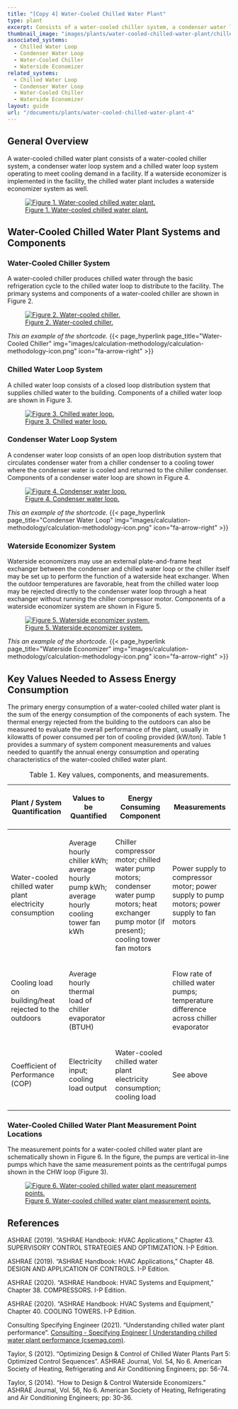 ```yaml
---
title: "[Copy 4] Water-Cooled Chilled Water Plant"
type: plant
excerpt: Consists of a water-cooled chiller system, a condenser water loop system and a chilled water loop system operating to meet cooling demand in a facility.
thumbnail_image: "images/plants/water-cooled-chilled-water-plant/chilled-water-plant-overview.jpeg"
associated_systems:
  - Chilled Water Loop
  - Condenser Water Loop
  - Water-Cooled Chiller
  - Waterside Economizer
related_systems:
  - Chilled Water Loop
  - Condenser Water Loop
  - Water-Cooled Chiller
  - Waterside Economizer
layout: guide
url: "/documents/plants/water-cooled-chilled-water-plant-4"
---
```


## General Overview

A water-cooled chilled water plant consists of a water-cooled chiller system, a condenser water loop system and a chilled water loop system operating to meet cooling demand in a facility. If a waterside economizer is implemented in the facility, the chilled water plant includes a waterside economizer system as well.

<a href="/images/plants/water-cooled-chilled-water-plant/3D-Chiller-Plant-Diagram.jpg">
    <figure class="figure mb-4 mt-3">
        <img src="/images/plants/water-cooled-chilled-water-plant/3D-Chiller-Plant-Diagram.jpg" class="figure-img img-fluid rounded" alt="Figure 1. Water-cooled chilled water plant.">
        <figcaption class="figure-caption text-left">Figure 1. Water-cooled chilled water plant.</figcaption>
    </figure>
</a>

## Water-Cooled Chilled Water Plant Systems and Components

### Water-Cooled Chiller System

A water-cooled chiller produces chilled water through the basic refrigeration cycle to the chilled water loop to distribute to the facility. The primary systems and components of a water-cooled chiller are shown in Figure 2.

<a href="/images/plants/water-cooled-chilled-water-plant/3D-Chillers-diagram_1.jpg">
    <figure class="figure mb-4 mt-3">
        <img src="/images/plants/water-cooled-chilled-water-plant/3D-Chillers-diagram_1.jpg" class="figure-img img-fluid rounded" alt="Figure 2. Water-cooled chiller.">
        <figcaption class="figure-caption text-left">Figure 2. Water-cooled chiller.</figcaption>
    </figure>
</a>

_This an example of the shortcode._
{{< page_hyperlink page_title="Water-Cooled Chiller" img="images/calculation-methodology/calculation-methodology-icon.png" icon="fa-arrow-right" >}}

### Chilled Water Loop System

A chilled water loop consists of a closed loop distribution system that supplies chilled water to the building. Components of a chilled water loop are shown in Figure 3.


<a href="/images/plants/water-cooled-chilled-water-plant/CHW-Loop-Diagram_11302022.jpg">
    <figure class="figure mb-4 mt-3">
        <img src="/images/plants/water-cooled-chilled-water-plant/CHW-Loop-Diagram_11302022.jpg" class="figure-img img-fluid rounded" alt="Figure 3. Chilled water loop.">
        <figcaption class="figure-caption text-left">Figure 3. Chilled water loop.</figcaption>
    </figure>
</a>

### Condenser Water Loop System

A condenser water loop consists of an open loop distribution system that circulates condenser water from a chiller condenser to a cooling tower where the condenser water is cooled and returned to the chiller condenser. Components of a condenser water loop are shown in Figure 4.

<a href="/images/plants/water-cooled-chilled-water-plant/CW-Loop-Diagram_11292022.jpg">
    <figure class="figure mb-3 mt-3">
        <img src="/images/plants/water-cooled-chilled-water-plant/CW-Loop-Diagram_11292022.jpg" class="figure-img img-fluid rounded" alt="Figure 4. Condenser water loop.">
        <figcaption class="figure-caption text-left">Figure 4. Condenser water loop.</figcaption>
    </figure>
</a>

_This an example of the shortcode._
{{< page_hyperlink page_title="Condenser Water Loop" img="images/calculation-methodology/calculation-methodology-icon.png" icon="fa-arrow-right" >}}

### Waterside Economizer System

Waterside economizers may use an external plate-and-frame heat exchanger between the condenser and chilled water loop or the chiller itself may be set up to perform the function of a waterside heat exchanger. When the outdoor temperatures are favorable, heat from the chilled water loop may be rejected directly to the condenser water loop through a heat exchanger without running the chiller compressor motor. Components of a waterside economizer system are shown in Figure 5.

<a href="/images/plants/water-cooled-chilled-water-plant/HE-Loop-diagram_2_11212022.jpg">
    <figure class="figure mb-3 mt-3">
        <img src="/images/plants/water-cooled-chilled-water-plant/HE-Loop-diagram_2_11212022.jpg" class="figure-img img-fluid rounded" alt="Figure 5. Waterside economizer system.">
        <figcaption class="figure-caption text-left">Figure 5. Waterside economizer system.</figcaption>
    </figure>
</a>

_This an example of the shortcode._
{{< page_hyperlink page_title="Waterside Economizer" img="images/calculation-methodology/calculation-methodology-icon.png" icon="fa-arrow-right" >}}

## Key Values Needed to Assess Energy Consumption

The primary energy consumption of a water-cooled chilled water plant is the sum of the energy consumption of the components of each system. The thermal energy rejected from the building to the outdoors can also be measured to evaluate the overall performance of the plant, usually in kilowatts of power consumed per ton of cooling provided (kW/ton). Table 1 provides a summary of system component measurements and values needed to quantify the annual energy consumption and operating characteristics of the water-cooled chilled water plant.

<table>
    <caption>Table 1. Key values, components, and measurements.</caption>
    <thead>
        <tr>
            <th>
                <p><strong>Plant / System Quantification</strong></p>
            </th>
            <th>
                <p><strong>Values to be Quantified</strong></p>
            </th>
            <th>
                <p><strong>Energy Consuming Component</strong></p>
            </th>
            <th>
                <p><strong>Measurements</strong></p>
            </th>
        </tr>
    <tbody>
        <tr>
            <td>
                <p>Water-cooled chilled water plant electricity consumption</p>
            </td>
            <td>
                <p>Average hourly chiller kWh; average hourly pump kWh; average hourly cooling tower fan kWh</p>
                <p><br></p>
            </td>
            <td>
                <p>Chiller compressor motor; chilled water pump motors; condenser water pump motors; heat exchanger pump motor (if present); cooling tower fan motors&nbsp;</p>
            </td>
            <td>
                <p>Power supply to compressor motor; power supply to pump motors; power supply to fan motors</p>
            </td>
        </tr>
        <tr>
            <td>
                <p>Cooling load on building/heat rejected to the outdoors</p>
            </td>
            <td>
                <p>Average hourly thermal load of chiller evaporator (BTUH)</p>
            </td>
            <td>
                <p><br></p>
            </td>
            <td>
                <p>Flow rate of chilled water pumps; temperature difference across chiller evaporator</p>
            </td>
        </tr>
        <tr>
            <td>
                <p>Coefficient of Performance (COP)</p>
            </td>
            <td>
                <p>Electricity input; cooling load output</p>
            </td>
            <td>
                <p>Water-cooled chilled water plant electricity consumption; cooling load</p>
            </td>
            <td>
                <p>See above</p>
            </td>
        </tr>
    </tbody>
</table>

### Water-Cooled Chilled Water Plant Measurement Point Locations

The measurement points for a water-cooled chilled water plant are schematically shown in Figure 6. In the figure, the pumps are vertical in-line pumps which have the same measurement points as the centrifugal pumps shown in the CHW loop (Figure 3).

<a href="/images/plants/water-cooled-chilled-water-plant/WCC-Chiller-system-diagram-economizer-2ndary-pump-Final-06132023.jpg">
    <figure class="figure mb-3 mt-3">
        <img src="/images/plants/water-cooled-chilled-water-plant/WCC-Chiller-system-diagram-economizer-2ndary-pump-Final-06132023.jpg" class="figure-img img-fluid rounded" alt="Figure 6. Water-cooled chilled water plant measurement points.">
        <figcaption class="figure-caption text-left">Figure 6. Water-cooled chilled water plant measurement points.</figcaption>
    </figure>
</a>

## References

ASHRAE (2019). “ASHRAE Handbook: HVAC Applications,” Chapter 43. SUPERVISORY CONTROL STRATEGIES AND OPTIMIZATION. I-P Edition.

ASHRAE (2019). “ASHRAE Handbook: HVAC Applications,” Chapter 48. DESIGN AND APPLICATION OF CONTROLS. I-P Edition.

ASHRAE (2020). “ASHRAE Handbook: HVAC Systems and Equipment,” Chapter 38. COMPRESSORS. I-P Edition. 

ASHRAE (2020). “ASHRAE Handbook: HVAC Systems and Equipment,” Chapter 40. COOLING TOWERS. I-P Edition.

Consulting Specifying Engineer (2021). “Understanding chilled water plant performance”. [Consulting - Specifying Engineer | Understanding chilled water plant performance (csemag.com)](https://www.csemag.com/articles/understanding-chilled-water-plant-performance/?oly_enc_id=2793H1310167C4G).

Taylor, S (2012). “Optimizing Design & Control of Chilled Water Plants Part 5: Optimized Control Sequences”. ASHRAE Journal, Vol. 54, No 6. American Society of Heating, Refrigerating and Air Conditioning Engineers; pp: 56-74. 

Taylor, S (2014). “How to Design & Control Waterside Economizers.” ASHRAE Journal, Vol. 56, No 6. American Society of Heating, Refrigerating and Air Conditioning Engineers; pp: 30-36. 